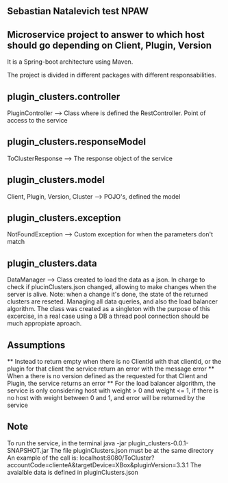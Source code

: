 
Sebastian Natalevich test NPAW
---------------------------------------------------------------------------------

Microservice project to answer to which host should go depending on Client, Plugin, Version
---------------------------------------------------------------------------------

It is a Spring-boot architecture using Maven.

The project is divided in different packages with different responsabilities.

plugin_clusters.controller
---------------------------------------------------------------------------------
PluginController --> Class where is defined the RestController. Point of access to the service

plugin_clusters.responseModel
---------------------------------------------------------------------------------
ToClusterResponse --> The response object of the service

plugin_clusters.model
---------------------------------------------------------------------------------
Client, Plugin, Version, Cluster --> POJO's, defined the model

plugin_clusters.exception
---------------------------------------------------------------------------------
NotFoundException --> Custom exception for when the parameters don't match

plugin_clusters.data
---------------------------------------------------------------------------------
DataManager --> Class created to load the data as a json. In charge to check if plucinClusters.json changed,
				allowing to make changes when the server is alive. Note: when a change it's done, the state 
				of the returned clusters are reseted. 
				Managing all data queries, and also the load balancer algorithm.
				The class was created as a singleton with the purpose of this excercise, in a real case
				using a DB a thread pool connection should be much appropiate aproach.

Assumptions
---------------------------------------------------------------------------------
** Instead to return empty when there is no ClientId with that clientId, or the plugin for that client
the service return an error with the message error
** When a there is no version defined as the requested for that Client and Plugin, the service returns 
an error
** For the load balancer algorithm, the service is only considering host with weight > 0 and weight <= 1,
if there is no host with weight between 0 and 1, and error will be returned by the service

Note
---------------------------------------------------------------------------------
To run the service, in the terminal java -jar plugin_clusters-0.0.1-SNAPSHOT.jar
The file pluginClusters.json must be at the same directory
An example of the call is:
localhost:8080/ToCluster?accountCode=clienteA&targetDevice=XBox&pluginVersion=3.3.1
The avaialble data is defined in pluginClusters.json